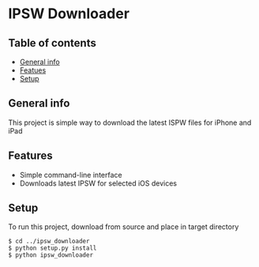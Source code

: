 # IPSW Downloader
## Table of contents
* [General info](#general-info)
* [Featues](#features)
* [Setup](#setup)

## General info
This project is simple way to download the latest ISPW files for iPhone and iPad

## Features
* Simple command-line interface
* Downloads latest IPSW for selected iOS devices
	
## Setup
To run this project, download from source and place in target directory

```
$ cd ../ipsw_downloader
$ python setup.py install
$ python ipsw_downloader
```
